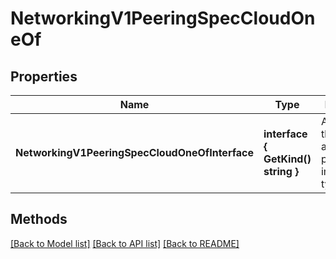 # NetworkingV1PeeringSpecCloudOneOf

## Properties

Name | Type | Description | Notes
------------ | ------------- | ------------- | -------------
**NetworkingV1PeeringSpecCloudOneOfInterface** | **interface { GetKind() string }** | An interface that can hold any of the proper implementing types |

## Methods


[[Back to Model list]](../README.md#documentation-for-models) [[Back to API list]](../README.md#documentation-for-api-endpoints) [[Back to README]](../README.md)


